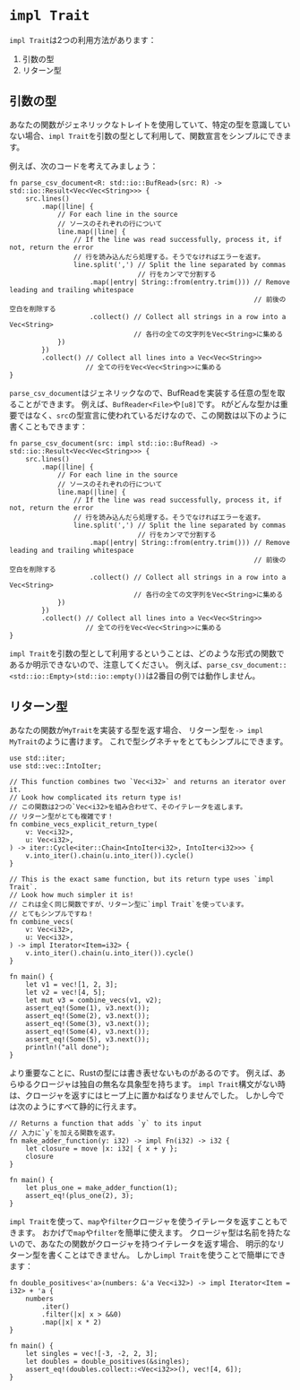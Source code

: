 # `impl Trait`

<!--
`impl Trait` can be used in two locations:
-->
`impl Trait`は2つの利用方法があります：

<!--
1. as an argument type
2. as a return type
-->
1. 引数の型
2. リターン型

<!--
## As an argument type
-->
## 引数の型

<!--
If your function is generic over a trait but you don't mind the specific type, you can simplify the function declaration using `impl Trait` as the type of the argument.
-->
あなたの関数がジェネリックなトレイトを使用していて、特定の型を意識していない場合、`impl Trait`を引数の型として利用して、関数宣言をシンプルにできます。

<!--
For example, consider the following code:
-->
例えば、次のコードを考えてみましょう：

```rust,editable
fn parse_csv_document<R: std::io::BufRead>(src: R) -> std::io::Result<Vec<Vec<String>>> {
    src.lines()
        .map(|line| {
            // For each line in the source
            // ソースのそれぞれの行について
            line.map(|line| {
                // If the line was read successfully, process it, if not, return the error
                // 行を読み込んだら処理する。そうでなければエラーを返す。
                line.split(',') // Split the line separated by commas
                                // 行をカンマで分割する
                    .map(|entry| String::from(entry.trim())) // Remove leading and trailing whitespace
                                                             // 前後の空白を削除する
                    .collect() // Collect all strings in a row into a Vec<String>
                               // 各行の全ての文字列をVec<String>に集める
            })
        })
        .collect() // Collect all lines into a Vec<Vec<String>>
                   // 全ての行をVec<Vec<String>>に集める
}
```

<!--
`parse_csv_document` is generic, allowing it to take any type which implements BufRead, such as `BufReader<File>` or `[u8]`,
but it's not important what type `R` is, and `R` is only used to declare the type of `src`, so the function can also be written as:
-->
`parse_csv_document`はジェネリックなので、BufReadを実装する任意の型を取ることができます。
例えば、`BufReader<File>`や`[u8]`です。
`R`がどんな型かは重要ではなく、`src`の型宣言に使われているだけなので、この関数は以下のように書くこともできます：

```rust,editable
fn parse_csv_document(src: impl std::io::BufRead) -> std::io::Result<Vec<Vec<String>>> {
    src.lines()
        .map(|line| {
            // For each line in the source
            // ソースのそれぞれの行について
            line.map(|line| {
                // If the line was read successfully, process it, if not, return the error
                // 行を読み込んだら処理する。そうでなければエラーを返す。
                line.split(',') // Split the line separated by commas
                                // 行をカンマで分割する
                    .map(|entry| String::from(entry.trim())) // Remove leading and trailing whitespace
                                                             // 前後の空白を削除する
                    .collect() // Collect all strings in a row into a Vec<String>
                               // 各行の全ての文字列をVec<String>に集める
            })
        })
        .collect() // Collect all lines into a Vec<Vec<String>>
                   // 全ての行をVec<Vec<String>>に集める
}
```

<!--
Note that using `impl Trait` as an argument type means that you cannot explicitly state what form of the function you use, i.e. `parse_csv_document::<std::io::Empty>(std::io::empty())` will not work with the second example.
-->
`impl Trait`を引数の型として利用するということは、どのような形式の関数であるか明示できないので、注意してください。
例えば、`parse_csv_document::<std::io::Empty>(std::io::empty())`は2番目の例では動作しません。


<!--
## As a return type
-->
## リターン型

<!--
If your function returns a type that implements `MyTrait`, you can write its
return type as `-> impl MyTrait`. This can help simplify your type signatures quite a lot!
-->
あなたの関数が`MyTrait`を実装する型を返す場合、
リターン型を`-> impl MyTrait`のように書けます。
これで型シグネチャをとてもシンプルにできます。

```rust,editable
use std::iter;
use std::vec::IntoIter;

// This function combines two `Vec<i32>` and returns an iterator over it.
// Look how complicated its return type is!
// この関数は2つの`Vec<i32>を組み合わせて、そのイテレータを返します。
// リターン型がとても複雑です！
fn combine_vecs_explicit_return_type(
    v: Vec<i32>,
    u: Vec<i32>,
) -> iter::Cycle<iter::Chain<IntoIter<i32>, IntoIter<i32>>> {
    v.into_iter().chain(u.into_iter()).cycle()
}

// This is the exact same function, but its return type uses `impl Trait`.
// Look how much simpler it is!
// これは全く同じ関数ですが、リターン型に`impl Trait`を使っています。
// とてもシンプルですね！
fn combine_vecs(
    v: Vec<i32>,
    u: Vec<i32>,
) -> impl Iterator<Item=i32> {
    v.into_iter().chain(u.into_iter()).cycle()
}

fn main() {
    let v1 = vec![1, 2, 3];
    let v2 = vec![4, 5];
    let mut v3 = combine_vecs(v1, v2);
    assert_eq!(Some(1), v3.next());
    assert_eq!(Some(2), v3.next());
    assert_eq!(Some(3), v3.next());
    assert_eq!(Some(4), v3.next());
    assert_eq!(Some(5), v3.next());
    println!("all done");
}
```

<!--
More importantly, some Rust types can't be written out. For example, every
closure has its own unnamed concrete type. Before `impl Trait` syntax, you had
to allocate on the heap in order to return a closure. But now you can do it all
statically, like this:
-->
より重要なことに、Rustの型には書き表せないものがあるのです。
例えば、あらゆるクロージャは独自の無名な具象型を持ちます。
`impl Trait`構文がない時は、クロージャを返すにはヒープ上に置かねばなりませんでした。
しかし今では次のようにすべて静的に行えます。

```rust,editable
// Returns a function that adds `y` to its input
// 入力に`y`を加える関数を返す。
fn make_adder_function(y: i32) -> impl Fn(i32) -> i32 {
    let closure = move |x: i32| { x + y };
    closure
}

fn main() {
    let plus_one = make_adder_function(1);
    assert_eq!(plus_one(2), 3);
}
```

<!--
You can also use `impl Trait` to return an iterator that uses `map` or `filter`
closures! This makes using `map` and `filter` easier. Because closure types don't
have names, you can't write out an explicit return type if your function returns
iterators with closures. But with `impl Trait` you can do this easily:
-->
`impl Trait`を使って、`map`や`filter`クロージャを使うイテレータを返すこともできます。
おかげで`map`や`filter`を簡単に使えます。
クロージャ型は名前を持たないので、あなたの関数がクロージャを持つイテレータを返す場合、
明示的なリターン型を書くことはできません。
しかし`impl Trait`を使うことで簡単にできます：

```rust,editable
fn double_positives<'a>(numbers: &'a Vec<i32>) -> impl Iterator<Item = i32> + 'a {
    numbers
        .iter()
        .filter(|x| x > &&0)
        .map(|x| x * 2)
}

fn main() {
    let singles = vec![-3, -2, 2, 3];
    let doubles = double_positives(&singles);
    assert_eq!(doubles.collect::<Vec<i32>>(), vec![4, 6]);
}
```
